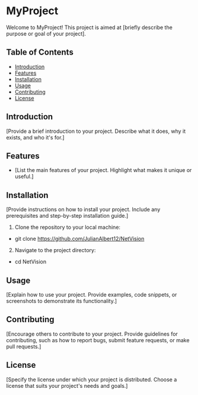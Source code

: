 # MyProject

Welcome to MyProject! This project is aimed at [briefly describe the purpose or goal of your project].

## Table of Contents

- [Introduction](#introduction)
- [Features](#features)
- [Installation](#installation)
- [Usage](#usage)
- [Contributing](#contributing)
- [License](#license)

## Introduction

[Provide a brief introduction to your project. Describe what it does, why it exists, and who it's for.]

## Features

- [List the main features of your project. Highlight what makes it unique or useful.]
  

## Installation

[Provide instructions on how to install your project. Include any prerequisites and step-by-step installation guide.]
1. Clone the repository to your local machine:
  - git clone https://github.com/JulianAlbert12/NetVision
2. Navigate to the project directory:
  - cd NetVision
## Usage

[Explain how to use your project. Provide examples, code snippets, or screenshots to demonstrate its functionality.]

## Contributing

[Encourage others to contribute to your project. Provide guidelines for contributing, such as how to report bugs, submit feature requests, or make pull requests.]

## License

[Specify the license under which your project is distributed. Choose a license that suits your project's needs and goals.]

